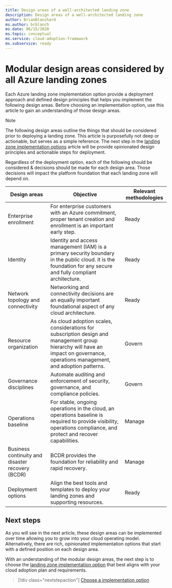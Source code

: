 ```yaml
---
title: Design areas of a well-architected landing zone
description: Design areas of a well-architected landing zone
author: BrianBlanchard
ms.author: brblanch
ms.date: 06/15/2020
ms.topic: conceptual
ms.service: cloud-adoption-framework
ms.subservice: ready
---
```


# Modular design areas considered by all Azure landing zones

Each Azure landing zone implementation option provide a deployment approach and defined design principles that helps you implement the following design areas. Before choosing an implementation option, use this article to gain an understanding of those design areas.

> [!NOTE]
> The following design areas outline the things that should be considered prior to deploying a landing zone. This article is purposefully not deep or actionable, but serves as a simple reference. The next step in the [landing zone implementation options](./implementation-options.md) article will be provide opinionated design principles and actionable steps for deployment.  

Regardless of the deployment option, each of the following should be considered & decisions should be made for each design area. Those decisions will impact the platform foundation that each landing zone will depend on.

| Design areas  | Objective  | Relevant methodologies |
|---|---|---|
| Enterprise enrollment | For enterprise customers with an Azure commitment, proper tenant creation and enrollment is an important early step.| Ready |
| Identity | Identity and access management (IAM) is a primary security boundary in the public cloud. It is the foundation for any secure and fully compliant architecture.| Ready |
| Network topology and connectivity | Networking and connectivity decisions are an equally important foundational aspect of any cloud architecture.| Ready |
| Resource organization | As cloud adoption scales, considerations for subscription design and management group hierarchy will have an impact on governance, operations management, and adoption patterns.| Govern |
| Governance disciplines | Automate auditing and enforcement of security, governance, and compliance policies. | Govern |
| Operations baseline | For stable, ongoing operations in the cloud, an operations baseline is required to provide visibility, operations compliance, and protect and recover capabilities. | Manage |
| Business continuity and disaster recovery (BCDR) | BCDR provides the foundation for reliability and rapid recovery. | Manage |
| Deployment options | Align the best tools and templates to deploy your landing zones and supporting resources. | Ready |

## Next steps

As you will see in the next article, these design areas can be implemented over time allowing you to grow into your cloud operating model. Alternatively, there are rich, opinionated implementation options that start with a defined position on each design area.

With an understanding of the modular design areas, the next step is to choose the [landing zone implementation option](./implementation-options.md) that best aligns with your cloud adoption plan and requirements.

> [!div class="nextstepaction"]
> [Choose a implementation option](./implementation-options.md)
